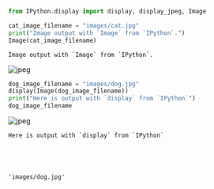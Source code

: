 ```python
from IPython.display import display, display_jpeg, Image
```


```python
cat_image_filename = "images/cat.jpg"
print("Image output with `Image` from `IPython`.")
Image(cat_image_filename)
```

    Image output with `Image` from `IPython`.






![jpeg](output_1_1.jpg)





```python
dog_image_filename = "images/dog.jpg"
display(Image(dog_image_filename))
print("Here is output with `display` from `IPython`")
dog_image_filename
```



![jpeg](output_2_0.jpg)



    Here is output with `display` from `IPython`





    'images/dog.jpg'
